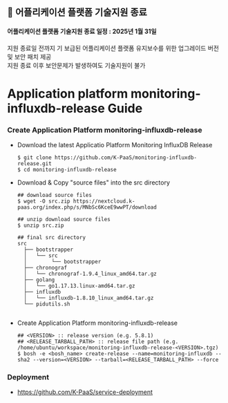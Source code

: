 ## 🚨 어플리케이션 플랫폼 기술지원 종료 
#### 어플리케이션 플랫폼 기술지원 종료 일정 : 2025년 1월 31일  
지원 종료일 전까지 기 보급된 어플리케이션 플랫폼 유지보수를 위한 업그레이드 버전 및 보안 패치 제공  
지원 종료 이후 보안문제가 발생하여도 기술지원이 불가  

# Application platform monitoring-influxdb-release Guide

### Create Application Platform monitoring-influxdb-release
  - Download the latest Applicatio Platform Monitoring InfluxDB Release
    ```   
    $ git clone https://github.com/K-PaaS/monitoring-influxdb-release.git
    $ cd monitoring-influxdb-release   
    ```   
  - Download & Copy "source files" into the src directory    
    ```   
    ## download source files    
    $ wget -O src.zip https://nextcloud.k-paas.org/index.php/s/MNbSc6KceE9wwPT/download
    
    ## unzip download source files    
    $ unzip src.zip 

    ## final src directory
    src
      ├── bootstrapper
      │   └── src
      │        └── bootstrapper
      ├── chronograf
      │   └── chronograf-1.9.4_linux_amd64.tar.gz
      ├── golang
      │   └── go1.17.13.linux-amd64.tar.gz
      ├── influxdb
      │   └── influxdb-1.8.10_linux_amd64.tar.gz
      └── pidutils.sh

    
    ```  
  - Create Application Platform monitoring-influxdb-release
    ```   
    ## <VERSION> :: release version (e.g. 5.8.1)   
    ## <RELEASE_TARBALL_PATH> :: release file path (e.g. /home/ubuntu/workspace/monitoring-influxdb-release-<VERSION>.tgz)    
    $ bosh -e <bosh_name> create-release --name=monitoring-influxdb --sha2 --version=<VERSION> --tarball=<RELEASE_TARBALL_PATH> --force   
    ```    
### Deployment
- https://github.com/K-PaaS/service-deployment

